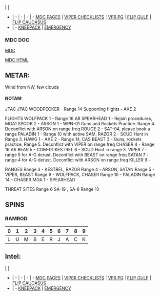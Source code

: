  |  | 
- | - | - | - | -
[MDC PAGES](/MDCPAGES.MD) | [VIPER CHECKLISTS](/F16START.MD) | [VFR PG](/VFR_OMAM.MD) | [FLIP GULF](https://www.dropbox.com/s/sp91zf63rx0esao/FLIP_GULFR2_EC1.pdf?dl=0) | [FLIP CAUCASUS](https://www.dropbox.com/s/ppiqy9ba7i8h8op/FLIP_CAUR_EC1.pdf?dl=0)
- | - 
[KNEEPACK](/VIPER/388KNEE11.pdf) | [EMERGENCY](/VIPER/EMERG191221.pdf)



### MDC DOC
[MDC](/XXX.pdf)

[MDC HTML](http://mdc.hatchlane.com/templates/StandardDark/template.htm?kb=plEZcYsE)

## METAR: 
Wind from NW, few clouds

#### NOTAM: 

JTAC
JTAC WOODPECKER - Range 14
Supporting flights - AXE 2

FLIGHTS
WOLFPACK 1 - Range 16 AR
SPEARHEAD 1 - Rejoin procedures, MOA1
SPOOK 2 -
ARSON 1 - WPN-01 Guns and Rockets Practice. Range 4. Deconflict with ARSON on range freq
ROUGE 2 - SAT-04, please book a range
PALADIN 1 - Range 10 with active SAM.
RAZOR 2 - SCUD Hunt in Range 3.
HAWG 1 -
AXE 2 - Range 14, CAS
BEAST 3 - Guns, rockets practice, Range 5. Deconflict with VIPER on range freq
CHASER 4 - Range 16 AR
BEAR 5 - COM-01
KESTREL 6 - SCUD Hunt in range 3.
VIPER 7 - range 5 for A-G derust. Deconflict with BEAST on range freq
SATAN 7 - range 4 for A-G derust. Deconflict with ARSON on range freq
KILLER 9 -

RANGES
Range 3 - KESTREL, RAZOR
Range 4 - ARSON, SATAN
Range 5 - VIPER, BEAST
Range 6 - WOLFPACK, CHASER
Range 10 - PALADIN
Range 14 - CHASER
MOA 1 - SPEARHEAD

THREAT SITES
Range 6 SA-19 , SA-8
Range 10

## SPINS

### RAMROD

| 0 | 1 | 2 | 3 | 4 | 5 | 6 | 7 | 8 | 9 |
| - | - | - | - | - | - | - | - | - | - |
| L | U | M | B | E | R | J | A | C | K |



## Intel:



 |  | 
- | - | - | - | -
[MDC PAGES](/MDCPAGES.MD) | [VIPER CHECKLISTS](/F16START.MD) | [VFR PG](/VFR_OMAM.MD) | [FLIP GULF](https://www.dropbox.com/s/sp91zf63rx0esao/FLIP_GULFR2_EC1.pdf?dl=0) | [FLIP CAUCASUS](https://www.dropbox.com/s/ppiqy9ba7i8h8op/FLIP_CAUR_EC1.pdf?dl=0)
- | - 
[KNEEPACK](/VIPER/388KNEE11.pdf) | [EMERGENCY](/VIPER/EMERG191221.pdf)

